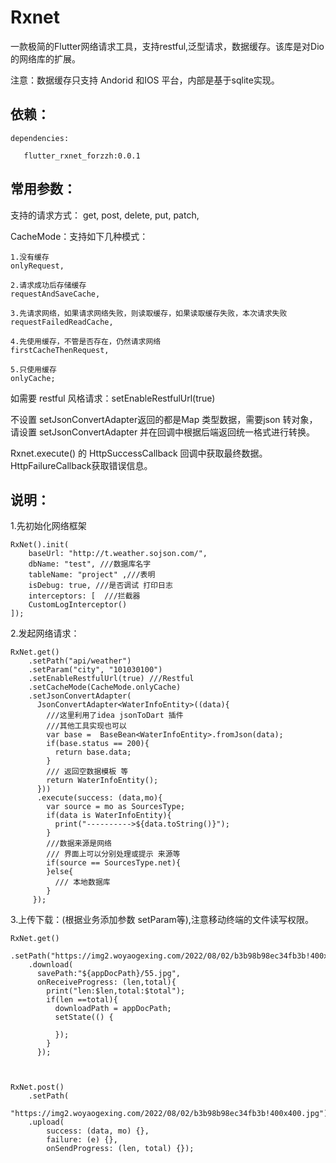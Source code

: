 # Rxnet 

一款极简的Flutter网络请求工具，支持restful,泛型请求，数据缓存。该库是对Dio 的网络库的扩展。

注意：数据缓存只支持 Andorid 和IOS 平台，内部是基于sqlite实现。

## 依赖：

    dependencies:
    
       flutter_rxnet_forzzh:0.0.1


## 常用参数：

支持的请求方式：  get, post, delete, put, patch,

CacheMode：支持如下几种模式：

    1.没有缓存
    onlyRequest,
    
    2.请求成功后存储缓存
    requestAndSaveCache,

    3.先请求网络，如果请求网络失败，则读取缓存，如果读取缓存失败，本次请求失败
    requestFailedReadCache,

    4.先使用缓存，不管是否存在，仍然请求网络
    firstCacheThenRequest,

    5.只使用缓存
    onlyCache;


如需要 restful 风格请求：setEnableRestfulUrl(true)

不设置 setJsonConvertAdapter返回的都是Map 类型数据，需要json 转对象，请设置 setJsonConvertAdapter
并在回调中根据后端返回统一格式进行转换。

Rxnet.execute() 的 HttpSuccessCallback 回调中获取最终数据。HttpFailureCallback获取错误信息。




## 说明：
 
 1.先初始化网络框架

    RxNet().init(
        baseUrl: "http://t.weather.sojson.com/",
        dbName: "test", ///数据库名字
        tableName: "project" ,///表明
        isDebug: true, ///是否调试 打印日志
        interceptors: [  ///拦截器
        CustomLogInterceptor()
    ]);
 
 2.发起网络请求：

    RxNet.get()
        .setPath("api/weather")
        .setParam("city", "101030100")
        .setEnableRestfulUrl(true) ///Restful
        .setCacheMode(CacheMode.onlyCache)
        .setJsonConvertAdapter(
          JsonConvertAdapter<WaterInfoEntity>((data){
            ///这里利用了idea jsonToDart 插件
            ///其他工具实现也可以
            var base =  BaseBean<WaterInfoEntity>.fromJson(data);
            if(base.status == 200){
              return base.data;
            }
            /// 返回空数据模板 等
            return WaterInfoEntity();
          }))
          .execute(success: (data,mo){
            var source = mo as SourcesType;
            if(data is WaterInfoEntity){
              print("---------->${data.toString()}");
            }
            ///数据来源是网络
            /// 界面上可以分别处理或提示 来源等
            if(source == SourcesType.net){
            }else{
              /// 本地数据库
            }
         });


 3.上传下载：(根据业务添加参数 setParam等),注意移动终端的文件读写权限。

  
    RxNet.get() 
        .setPath("https://img2.woyaogexing.com/2022/08/02/b3b98b98ec34fb3b!400x400.jpg")
        .download(
          savePath:"${appDocPath}/55.jpg",
          onReceiveProgress: (len,total){
            print("len:$len,total:$total");
            if(len ==total){
              downloadPath = appDocPath;
              setState(() {

              });
            }
          });

   
  
    RxNet.post()
        .setPath(
            "https://img2.woyaogexing.com/2022/08/02/b3b98b98ec34fb3b!400x400.jpg")
        .upload(
            success: (data, mo) {},
            failure: (e) {},
            onSendProgress: (len, total) {});